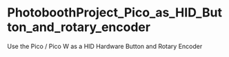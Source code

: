 # PhotoboothProject_Pico_as_HID_Button_and_rotary_encoder
 Use the Pico / Pico W as a HID Hardware Button and Rotary Encoder 
